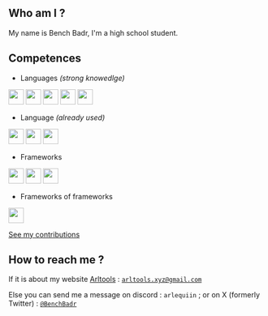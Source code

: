 ## Who am I ?

My name is Bench Badr, I'm a high school student.

## Competences
- Languages *(strong knowedlge)*
<div>
  <img 
    height="30px" width="auto"
    src="https://github.com/BenchBadr/BenchBadr/assets/78297845/d2aaae46-96fa-413e-9a05-95bebbad48e2"
  />
  <img 
    height="30px" width="auto"
    src="https://github.com/BenchBadr/BenchBadr/assets/78297845/96a6ec65-0914-4b6d-bca3-4ea3efd16aee"
  />
  <img 
    height="30px" width="auto"
    src="https://github.com/BenchBadr/BenchBadr/assets/78297845/a117ae99-9678-4d66-b1a4-c8a380bc965c"
  />
  <img 
    height="30px" width="auto"
    src="https://github.com/BenchBadr/BenchBadr/assets/78297845/929db77a-bd5c-42a8-8c79-463ce5f51f1c"
  />
  <img 
    height="30px" width="auto"
    src="https://github.com/BenchBadr/BenchBadr/assets/78297845/b60246a7-0991-48e8-a210-746cedcbcb9b"
  />
</div>


- Language *(already used)*

<div>
  <img 
    height="30px" width="auto"
    src="https://github.com/BenchBadr/BenchBadr/assets/78297845/ba03b5df-23d9-40d3-b769-ae004bb837dc"
  />
  <img 
    height="30px" width="auto"
    src="https://github.com/BenchBadr/BenchBadr/assets/78297845/69aff433-0401-40f1-9548-375fa9ec61c6"
  />
  <img
    height="30px" width="audo"
    src="https://github.com/BenchBadr/BenchBadr/assets/78297845/39436055-fc9d-48f4-a5d2-c083989d4982"  
  />
</div>

- Frameworks

<div>
  <img 
    height="30px" width="auto"
    src="https://github.com/BenchBadr/BenchBadr/assets/78297845/f112bfee-b69d-4575-a278-b9e8f90da6b9"
  />
  <img 
    height="30px" width="auto"
    src="https://github.com/BenchBadr/BenchBadr/assets/78297845/0d8416e7-c531-493b-9a8d-cf4b63861001"
  />
  <img 
    height="30px" width="auto"
    src="https://github.com/BenchBadr/BenchBadr/assets/78297845/7c090709-4762-4a56-b01d-b1a90bc861c8"
  />
</div>

- Frameworks of frameworks

  
<div>
 <img 
    height="30px" width="auto"
    src="https://github.com/BenchBadr/BenchBadr/assets/78297845/58b9bbde-f6eb-4d74-b823-5e44d4b534a1"
  />
</div>

<a href="https://skyline.github.com/arlequiin/2023">See my contributions</a>

## How to reach me ?

If it is about my website [Arltools](https://arltools.xyz) : <a href="mailto:arltools.xyz@gmail.com">`arltools.xyz@gmail.com`</a>

Else you can send me a message on discord :  `arlequiin` ; or on X (formerly Twitter) : [`@BenchBadr`](https://x.com/benchbadr)



